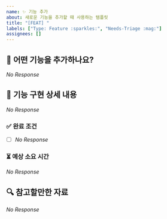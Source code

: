 ```yaml
---
name: ✨ 기능 추가
about: 새로운 기능을 추가할 때 사용하는 템플릿
title: "[FEAT] "
labels: ["Type: Feature :sparkles:", "Needs-Triage :mag:"]
assignees: []
---
```


## 📌 어떤 기능을 추가하나요?

<!--
  추가하려는 기능과 목적을 3줄 이내로 간결하게 설명해주세요.
  이 변경이 왜 필요한가요? 어떤 문제를 해결하나요?
  (예시) 사용자 경험 개선을 위해, 토큰 자동 갱신 기능을 추가한다.
-->

_No Response_

## 📜 기능 구현 상세 내용

<!--
  기능 구현을 위해 필요한 구체적인 작업 목록을 나열해주세요.
  (예시) 클라이언트 측에서 401 응답을 받으면, 리프레시 토큰을 이용해 백그라운드에서 액세스 토큰을 재발급한다.
-->

_No Response_

### ✅ 완료 조건

<!--
  어떤 상태가 되면 기능 구현이 완료된 것으로 간주하나요?
  (예시) 액세스 토큰이 만료되고, 리프레시 토큰이 남아있는 상태에서 요청을 보내면 요청이 성공한다.
-->

- [ ] _No Response_

### ⏳ 예상 소요 시간

<!--
  예상되는 작업 소요 시간을 대략적으로 입력해주세요.
-->

_No Response_

## 🔍 참고할만한 자료

<!--
  참고할만한 코드, 관련 문서 등을 자유롭게 추가하세요.
  (예시) [JWT 로그인 구현](https://...)
-->

_No Response_
